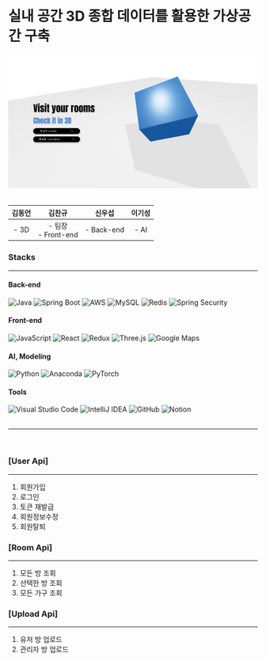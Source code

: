# 실내 공간 3D 종합 데이터를 활용한 가상공간 구축

<div align="center">
<img src="./img/welcomePage.png">
</div>

<br>

<div align="center">

|김동언|김찬규|신우섭| 이기성  |
|:---:|:---:|:---:|:---:|
|- 3D |- 팀장 <br> - Front-end|- Back-end|- AI |

</div>

### Stacks

---

<div>

#### Back-end
<img alt="Java" src ="https://img.shields.io/badge/Java-007396.svg?&style=for-the-badge&logo=Java&logoColor=white"/>
  <img alt="Spring Boot" src ="https://img.shields.io/badge/Spring Boot-6DB33F.svg?&style=for-the-badge&logo=Spring Boot&logoColor=white"/>
<img alt="AWS" src ="https://img.shields.io/badge/AWS-232F3E.svg?&style=for-the-badge&logo=Amazon AWS&logoColor=white"/>
<img alt="MySQL" src ="https://img.shields.io/badge/MySQL-4479A1.svg?&style=for-the-badge&logo=MySQL&logoColor=white"/>
<img alt="Redis" src ="https://img.shields.io/badge/Redis-DC382D.svg?&style=for-the-badge&logo=Redis&logoColor=white"/>
<img alt="Spring Security" src ="https://img.shields.io/badge/Spring Security-6DB33F.svg?&style=for-the-badge&logo=Spring Security&logoColor=white"/>

<br>

#### Front-end
<img alt="JavaScript" src="https://img.shields.io/badge/JavaScript-F7DF1E?style=for-the-badge&logo=JavaScript&logoColor=white">
  <img alt="React" src="https://img.shields.io/badge/React-61DAFB?style=for-the-badge&logo=React&logoColor=white">
<img alt="Redux" src="https://img.shields.io/badge/Redux-764ABC?style=for-the-badge&logo=Redux&logoColor=white">
<img alt="Three.js" src="https://img.shields.io/badge/Three.js-000000?style=for-the-badge&logo=Three.js&logoColor=white">
<img alt="Google Maps" src="https://img.shields.io/badge/Google Maps-4285F4?style=for-the-badge&logo=Google Maps&logoColor=white">

<br>

#### AI, Modeling
<img alt="Python" src ="https://img.shields.io/badge/Python-3178C6.svg?&style=for-the-badge&logo=Python&logoColor=white"/>
<img alt="Anaconda" src ="https://img.shields.io/badge/Anaconda-44A833.svg?&style=for-the-badge&logo=Anaconda&logoColor=white"/>
<img alt="PyTorch" src ="https://img.shields.io/badge/PyTorch-EE4C2C.svg?&style=for-the-badge&logo=PyTorch&logoColor=white"/>

<br>

#### Tools
<img alt="Visual Studio Code" src ="https://img.shields.io/badge/Visual Studio Code-007ACC.svg?&style=for-the-badge&logo=Visual Studio Code&logoColor=white"/>
<img alt="IntelliJ IDEA" src ="https://img.shields.io/badge/IntelliJ IDEA-000000.svg?&style=for-the-badge&logo=IntelliJ IDEA&logoColor=white"/>
<img alt="GitHub" src ="https://img.shields.io/badge/GitHub-181717.svg?&style=for-the-badge&logo=GitHub&logoColor=white"/>
<img alt="Notion" src ="https://img.shields.io/badge/Notion-000000.svg?&style=for-the-badge&logo=Notion&logoColor=white"/>

</div>

<br>

---

<br>


### [User Api]
------------------
1. 회원가입
2. 로그인
3. 토큰 재발급
4. 회원정보수정
5. 회원탈퇴

### [Room Api]
------------------
1. 모든 방 조회
2. 선택한 방 조회
3. 모든 가구 조회

### [Upload Api]
------------------
1. 유저 방 업로드
2. 관리자 방 업로드
